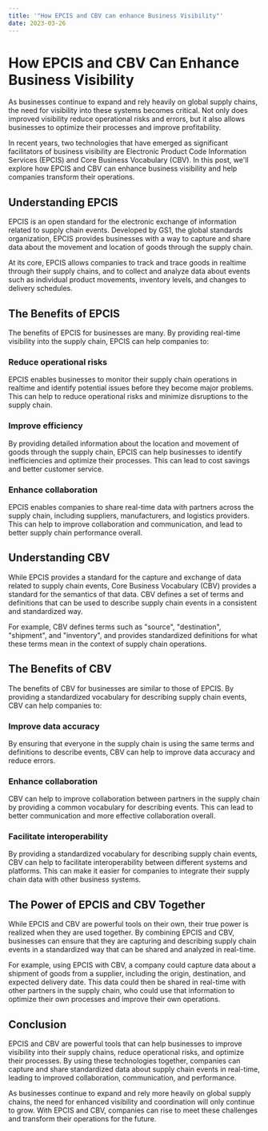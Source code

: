 ```yaml
---
title: '"How EPCIS and CBV can enhance Business Visibility"'
date: 2023-03-26
---
```


# How EPCIS and CBV Can Enhance Business Visibility

As businesses continue to expand and rely heavily on global supply chains, the need for visibility into these systems becomes critical. Not only does improved visibility reduce operational risks and errors, but it also allows businesses to optimize their processes and improve profitability.

In recent years, two technologies that have emerged as significant facilitators of business visibility are Electronic Product Code Information Services (EPCIS) and Core Business Vocabulary (CBV). In this post, we'll explore how EPCIS and CBV can enhance business visibility and help companies transform their operations.

## Understanding EPCIS

EPCIS is an open standard for the electronic exchange of information related to supply chain events. Developed by GS1, the global standards organization, EPCIS provides businesses with a way to capture and share data about the movement and location of goods through the supply chain.

At its core, EPCIS allows companies to track and trace goods in realtime through their supply chains, and to collect and analyze data about events such as individual product movements, inventory levels, and changes to delivery schedules.

## The Benefits of EPCIS

The benefits of EPCIS for businesses are many. By providing real-time visibility into the supply chain, EPCIS can help companies to:

### Reduce operational risks

EPCIS enables businesses to monitor their supply chain operations in realtime and identify potential issues before they become major problems. This can help to reduce operational risks and minimize disruptions to the supply chain.

### Improve efficiency

By providing detailed information about the location and movement of goods through the supply chain, EPCIS can help businesses to identify inefficiencies and optimize their processes. This can lead to cost savings and better customer service.

### Enhance collaboration

EPCIS enables companies to share real-time data with partners across the supply chain, including suppliers, manufacturers, and logistics providers. This can help to improve collaboration and communication, and lead to better supply chain performance overall.

## Understanding CBV

While EPCIS provides a standard for the capture and exchange of data related to supply chain events, Core Business Vocabulary (CBV) provides a standard for the semantics of that data. CBV defines a set of terms and definitions that can be used to describe supply chain events in a consistent and standardized way.

For example, CBV defines terms such as "source", "destination", "shipment", and "inventory", and provides standardized definitions for what these terms mean in the context of supply chain operations.

## The Benefits of CBV

The benefits of CBV for businesses are similar to those of EPCIS. By providing a standardized vocabulary for describing supply chain events, CBV can help companies to:

### Improve data accuracy

By ensuring that everyone in the supply chain is using the same terms and definitions to describe events, CBV can help to improve data accuracy and reduce errors.

### Enhance collaboration

CBV can help to improve collaboration between partners in the supply chain by providing a common vocabulary for describing events. This can lead to better communication and more effective collaboration overall.

### Facilitate interoperability

By providing a standardized vocabulary for describing supply chain events, CBV can help to facilitate interoperability between different systems and platforms. This can make it easier for companies to integrate their supply chain data with other business systems.

## The Power of EPCIS and CBV Together

While EPCIS and CBV are powerful tools on their own, their true power is realized when they are used together. By combining EPCIS and CBV, businesses can ensure that they are capturing and describing supply chain events in a standardized way that can be shared and analyzed in real-time.

For example, using EPCIS with CBV, a company could capture data about a shipment of goods from a supplier, including the origin, destination, and expected delivery date. This data could then be shared in real-time with other partners in the supply chain, who could use that information to optimize their own processes and improve their own operations.

## Conclusion

EPCIS and CBV are powerful tools that can help businesses to improve visibility into their supply chains, reduce operational risks, and optimize their processes. By using these technologies together, companies can capture and share standardized data about supply chain events in real-time, leading to improved collaboration, communication, and performance.

As businesses continue to expand and rely more heavily on global supply chains, the need for enhanced visibility and coordination will only continue to grow. With EPCIS and CBV, companies can rise to meet these challenges and transform their operations for the future.
